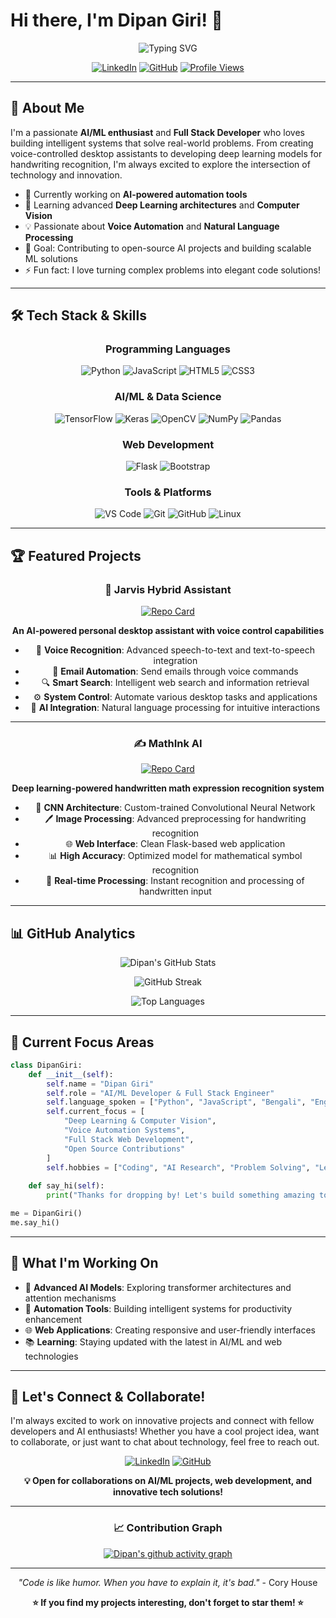 # Hi there, I'm Dipan Giri! 👋

<div align="center">
  
![Typing SVG](https://readme-typing-svg.herokuapp.com?font=Fira+Code&pause=1000&color=00D9FF&center=true&vCenter=true&width=435&lines=AI+%26+Machine+Learning+Enthusiast;Full+Stack+Developer;Voice+Automation+Specialist;Always+Learning+New+Technologies!)

[![LinkedIn](https://img.shields.io/badge/LinkedIn-0077B5?style=for-the-badge&logo=linkedin&logoColor=white)](https://www.linkedin.com/in/dipan-giri-b549b62a5/)
[![GitHub](https://img.shields.io/badge/GitHub-100000?style=for-the-badge&logo=github&logoColor=white)](https://github.com/Dipan2004)
[![Profile Views](https://komarev.com/ghpvc/?username=Dipan2004&color=brightgreen&style=for-the-badge)](https://github.com/Dipan2004)

</div>

---

## 🚀 About Me

I'm a passionate **AI/ML enthusiast** and **Full Stack Developer** who loves building intelligent systems that solve real-world problems. From creating voice-controlled desktop assistants to developing deep learning models for handwriting recognition, I'm always excited to explore the intersection of technology and innovation.

- 🔭 Currently working on **AI-powered automation tools**
- 🌱 Learning advanced **Deep Learning architectures** and **Computer Vision**
- 💡 Passionate about **Voice Automation** and **Natural Language Processing**
- 🎯 Goal: Contributing to open-source AI projects and building scalable ML solutions
- ⚡ Fun fact: I love turning complex problems into elegant code solutions!

---

## 🛠️ Tech Stack & Skills

<div align="center">

### Programming Languages
![Python](https://img.shields.io/badge/Python-3776AB?style=for-the-badge&logo=python&logoColor=white)
![JavaScript](https://img.shields.io/badge/JavaScript-F7DF1E?style=for-the-badge&logo=javascript&logoColor=black)
![HTML5](https://img.shields.io/badge/HTML5-E34F26?style=for-the-badge&logo=html5&logoColor=white)
![CSS3](https://img.shields.io/badge/CSS3-1572B6?style=for-the-badge&logo=css3&logoColor=white)

### AI/ML & Data Science
![TensorFlow](https://img.shields.io/badge/TensorFlow-FF6F00?style=for-the-badge&logo=tensorflow&logoColor=white)
![Keras](https://img.shields.io/badge/Keras-D00000?style=for-the-badge&logo=keras&logoColor=white)
![OpenCV](https://img.shields.io/badge/OpenCV-27338e?style=for-the-badge&logo=OpenCV&logoColor=white)
![NumPy](https://img.shields.io/badge/numpy-%23013243.svg?style=for-the-badge&logo=numpy&logoColor=white)
![Pandas](https://img.shields.io/badge/pandas-%23150458.svg?style=for-the-badge&logo=pandas&logoColor=white)

### Web Development
![Flask](https://img.shields.io/badge/Flask-000000?style=for-the-badge&logo=flask&logoColor=white)
![Bootstrap](https://img.shields.io/badge/Bootstrap-563D7C?style=for-the-badge&logo=bootstrap&logoColor=white)

### Tools & Platforms
![VS Code](https://img.shields.io/badge/VS_Code-0078D4?style=for-the-badge&logo=visual%20studio%20code&logoColor=white)
![Git](https://img.shields.io/badge/Git-F05032?style=for-the-badge&logo=git&logoColor=white)
![GitHub](https://img.shields.io/badge/GitHub-100000?style=for-the-badge&logo=github&logoColor=white)
![Linux](https://img.shields.io/badge/Linux-FCC624?style=for-the-badge&logo=linux&logoColor=black)

</div>

---

## 🏆 Featured Projects

<div align="center">

### 🤖 Jarvis Hybrid Assistant
[![Repo Card](https://github-readme-stats.vercel.app/api/pin/?username=Dipan2004&repo=Jarvis-hybrid-assistant&theme=tokyonight)](https://github.com/Dipan2004/Jarvis-hybrid-assistant)

**An AI-powered personal desktop assistant with voice control capabilities**
- 🎤 **Voice Recognition**: Advanced speech-to-text and text-to-speech integration
- 📧 **Email Automation**: Send emails through voice commands
- 🔍 **Smart Search**: Intelligent web search and information retrieval
- ⚙️ **System Control**: Automate various desktop tasks and applications
- 🧠 **AI Integration**: Natural language processing for intuitive interactions

---

### ✍️ MathInk AI
[![Repo Card](https://github-readme-stats.vercel.app/api/pin/?username=Dipan2004&repo=MathInk-AI&theme=tokyonight)](https://github.com/Dipan2004/MathInk-AI)

**Deep learning-powered handwritten math expression recognition system**
- 🧮 **CNN Architecture**: Custom-trained Convolutional Neural Network
- 🖊️ **Image Processing**: Advanced preprocessing for handwriting recognition
- 🌐 **Web Interface**: Clean Flask-based web application
- 📊 **High Accuracy**: Optimized model for mathematical symbol recognition
- 🔄 **Real-time Processing**: Instant recognition and processing of handwritten input

</div>

---

## 📊 GitHub Analytics

<div align="center">
  
![Dipan's GitHub Stats](https://github-readme-stats.vercel.app/api?username=Dipan2004&show_icons=true&theme=tokyonight&hide_border=true&count_private=true)

![GitHub Streak](https://github-readme-streak-stats.herokuapp.com/?user=Dipan2004&theme=tokyonight&hide_border=true)

![Top Languages](https://github-readme-stats.vercel.app/api/top-langs/?username=Dipan2004&layout=compact&theme=tokyonight&hide_border=true)

</div>

---

## 🎯 Current Focus Areas

```python
class DipanGiri:
    def __init__(self):
        self.name = "Dipan Giri"
        self.role = "AI/ML Developer & Full Stack Engineer"
        self.language_spoken = ["Python", "JavaScript", "Bengali", "English"]
        self.current_focus = [
            "Deep Learning & Computer Vision",
            "Voice Automation Systems",
            "Full Stack Web Development",
            "Open Source Contributions"
        ]
        self.hobbies = ["Coding", "AI Research", "Problem Solving", "Learning New Tech"]
    
    def say_hi(self):
        print("Thanks for dropping by! Let's build something amazing together! 🚀")

me = DipanGiri()
me.say_hi()
```

---

## 🌟 What I'm Working On

- 🔬 **Advanced AI Models**: Exploring transformer architectures and attention mechanisms
- 🤖 **Automation Tools**: Building intelligent systems for productivity enhancement
- 🌐 **Web Applications**: Creating responsive and user-friendly interfaces
- 📚 **Learning**: Staying updated with the latest in AI/ML and web technologies

---

## 🤝 Let's Connect & Collaborate!

I'm always excited to work on innovative projects and connect with fellow developers and AI enthusiasts! Whether you have a cool project idea, want to collaborate, or just want to chat about technology, feel free to reach out.

<div align="center">

[![LinkedIn](https://img.shields.io/badge/Let's_Connect_on_LinkedIn-0077B5?style=for-the-badge&logo=linkedin&logoColor=white)](https://www.linkedin.com/in/dipan-giri-b549b62a5/)
[![GitHub](https://img.shields.io/badge/Follow_on_GitHub-100000?style=for-the-badge&logo=github&logoColor=white)](https://github.com/Dipan2004)

**💡 Open for collaborations on AI/ML projects, web development, and innovative tech solutions!**

</div>

---

<div align="center">
  
### 📈 Contribution Graph
[![Dipan's github activity graph](https://github-readme-activity-graph.vercel.app/graph?username=Dipan2004&theme=tokyo-night)](https://github.com/Dipan2004)

---

*"Code is like humor. When you have to explain it, it's bad."* - Cory House

**⭐ If you find my projects interesting, don't forget to star them! ⭐**

</div>